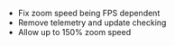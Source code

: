- Fix zoom speed being FPS dependent
- Remove telemetry and update checking
- Allow up to 150% zoom speed
